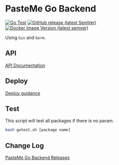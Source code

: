 # PasteMe Go Backend

[![Go Test](https://github.com/PasteUs/PasteMeGoBackend/actions/workflows/test.yml/badge.svg)](https://github.com/PasteUs/PasteMeGoBackend/actions/workflows/test.yml)
[![GitHub release (latest SemVer)](https://img.shields.io/github/v/release/PasteUs/PasteMeGoBackend?label=Latest&sort=semver)](https://github.com/PasteUs/PasteMeGoBackend/releases)
[![Docker Image Version (latest semver)](https://img.shields.io/docker/v/pasteme/go-backend?label=Docker%20Hub&sort=semver)](https://hub.docker.com/repository/docker/pasteme/go-backend)

Using `Gin` and `Gorm`.

## API

[API Documentation](https://docs.pasteme.cn/#/developer/api)

## Deploy

[Deploy guidance](https://docs.pasteme.cn/#/deploy/docker)

## Test

This script will test all packages if there is no param.

```bash
bash gotest.sh [package name]
```

## Change Log

[PasteMe Go Backend Releases](https://github.com/PasteUs/PasteMeGoBackend/releases)
